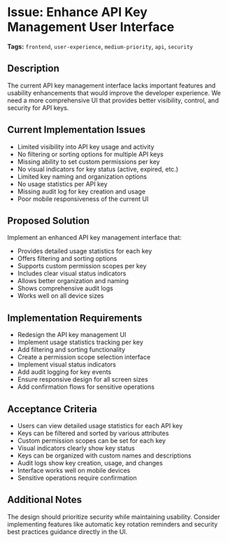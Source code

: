 # Issue: Enhance API Key Management User Interface

**Tags:** `frontend`, `user-experience`, `medium-priority`, `api`, `security`

## Description

The current API key management interface lacks important features and usability enhancements that would improve the developer experience. We need a more comprehensive UI that provides better visibility, control, and security for API keys.

## Current Implementation Issues

- Limited visibility into API key usage and activity
- No filtering or sorting options for multiple API keys
- Missing ability to set custom permissions per key
- No visual indicators for key status (active, expired, etc.)
- Limited key naming and organization options
- No usage statistics per API key
- Missing audit log for key creation and usage
- Poor mobile responsiveness of the current UI

## Proposed Solution

Implement an enhanced API key management interface that:
- Provides detailed usage statistics for each key
- Offers filtering and sorting options
- Supports custom permission scopes per key
- Includes clear visual status indicators
- Allows better organization and naming
- Shows comprehensive audit logs
- Works well on all device sizes

## Implementation Requirements

- Redesign the API key management UI
- Implement usage statistics tracking per key
- Add filtering and sorting functionality
- Create a permission scope selection interface
- Implement visual status indicators
- Add audit logging for key events
- Ensure responsive design for all screen sizes
- Add confirmation flows for sensitive operations

## Acceptance Criteria

- Users can view detailed usage statistics for each API key
- Keys can be filtered and sorted by various attributes
- Custom permission scopes can be set for each key
- Visual indicators clearly show key status
- Keys can be organized with custom names and descriptions
- Audit logs show key creation, usage, and changes
- Interface works well on mobile devices
- Sensitive operations require confirmation

## Additional Notes

The design should prioritize security while maintaining usability. Consider implementing features like automatic key rotation reminders and security best practices guidance directly in the UI. 